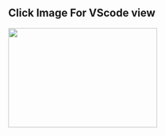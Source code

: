 <h2>Click Image For VScode view</h2>

<a href="https://t.ly/bOfZi"><img src="https://nodebb.org/wp-content/uploads/2022/02/nyan-cat.gif" alt="" height="200" width="300"></a>
